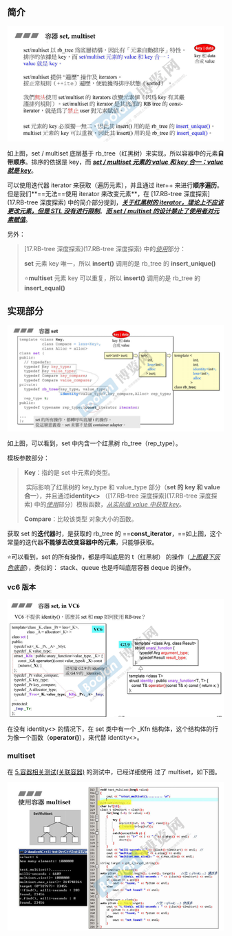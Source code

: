 ## 简介

![1680829396888](image/1680829396888.png)

如上图，set / multiset 底层基于 rb_tree（红黑树）来实现，所以容器中的元素**自带顺序**。排序的依据是 key，而 <u>***set / multiset 元素的 value 和 key 合一：value 就是 key***</u>。

可以使用迭代器 iterator 来获取（遍历元素），并且通过 iter++ 来进行**顺序遍历**。但是我们**==无法==使用 iterator 来改变元素**，在 [17.RB-tree 深度探索](17.RB-tree 深度探索) 中的简介部分提到，<u>***关于红黑树的 iterator，理论上不应该更改元素，但是 STL 没有进行限制***</u>。<u>***而 set / multiset 的设计禁止了使用者对元素赋值***</u>。

另外：

> [17.RB-tree 深度探索](17.RB-tree 深度探索) 中的<u>*使用*</u>部分：
>
> **set** 元素 key 唯一，所以 **insert()** 调用的是 rb_tree 的 **insert_unique()**
>
> ⭐️**multiset** 元素 key 可以重复，所以 **insert()** 调用的是 rb_tree 的 **insert_equal()**

## 实现部分

![1680829850042](image/1680829850042.png)

如上图，可以看到，set 中内含一个红黑树 rb_tree（rep_type）。

模板参数部分：

> **Key**：指的是 set 中元素的类型。
>
> ​	实际影响了红黑树的 key_type 和 value_type 部分（**set 的 key 和 value 合一**），并且通过**identity<>** （[17.RB-tree 深度探索](17.RB-tree 深度探索) 中的<u>*使用*</u>部分）模板函数，<u>*从实际值 value 中获取 key*</u>。
>
> **Compare**：比较该类型  对象大小的函数。

获取 set 的**迭代器**时，是获取的 rb_tree 的 ==**const_iterator**，==如上图，这个常量的迭代器**不能够去改变容器中的元素**，只能够获取。

⭐️可以看到，set 的所有操作，都是呼叫底层的 t（红黑树） 的操作（<u>*上图最下灰色底部*</u>），类似的： stack、queue 也是呼叫底层容器 deque 的操作。

### vc6 版本

![1680830522920](image/1680830522920.png)

在没有 identity<> 的情况下，在 set 类中有一个 _Kfn 结构体，这个结构体的行为像一个函数（**operator()**），来代替 identity<>。

### multiset

在 [5.容器相关测试(关联容器)](5.容器相关测试(关联容器)) 的测试中，已经详细使用 过了 multiset，如下图。

![1680830806926](image/1680830806926.png)

